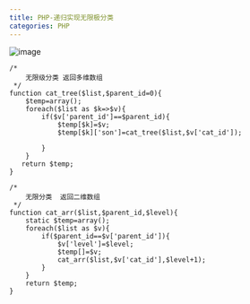 ```yaml
---
title: PHP-递归实现无限极分类
categories: PHP
---
```


![image](https://upload-images.jianshu.io/upload_images/15325592-a96e71fc0b1a0291?imageMogr2/auto-orient/strip%7CimageView2/2/w/1240)
<!-- more -->
```
/*
    无限级分类 返回多维数组
 */
function cat_tree($list,$parent_id=0){
    $temp=array();
    foreach($list as $k=>$v){
        if($v['parent_id']==$parent_id){
            $temp[$k]=$v;
            $temp[$k]['son']=cat_tree($list,$v['cat_id']);
              
        }
    }
   return $temp;
}

/*
    无限分类  返回二维数组
 */
function cat_arr($list,$parent_id,$level){
    static $temp=array();
    foreach($list as $v){
        if($parent_id==$v['parent_id']){
            $v['level']=$level;
            $temp[]=$v;
            cat_arr($list,$v['cat_id'],$level+1);
        }
    }
    return $temp;
}
```
